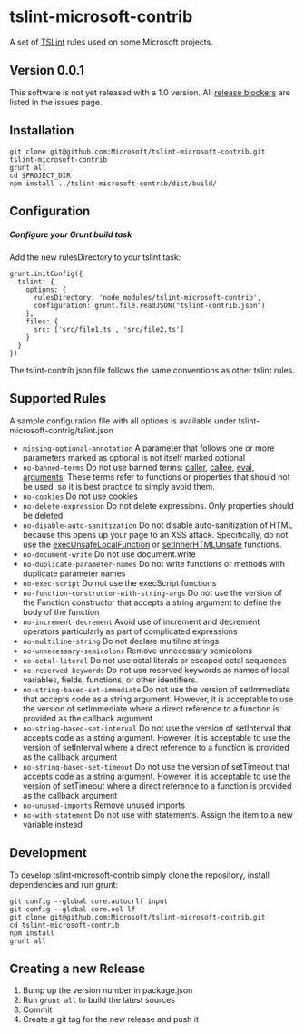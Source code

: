 
tslint-microsoft-contrib
======

A set of [TSLint](https://github.com/palantir/tslint) rules used on some Microsoft projects.

Version 0.0.1
-------------
This software is not yet released with a 1.0 version. 
All [release blockers](https://github.com/Microsoft/tslint-microsoft-contrib/issues?q=is%3Aopen+is%3Aissue+milestone%3A1.0) are listed in the issues page.

Installation
------------

    git clone git@github.com:Microsoft/tslint-microsoft-contrib.git
    tslint-microsoft-contrib
    grunt all
    cd $PROJECT_DIR
    npm install ../tslint-microsoft-contrib/dist/build/

Configuration
-------------

##### Configure your Grunt build task

Add the new rulesDirectory to your tslint task: 

    grunt.initConfig({
      tslint: {
        options: {
          rulesDirectory: 'node_modules/tslint-microsoft-contrib',
          configuration: grunt.file.readJSON("tslint-contrib.json")
        },
        files: {
          src: ['src/file1.ts', 'src/file2.ts']
        }
      }
    })

The tslint-contrib.json file follows the same conventions as other tslint rules. 

Supported Rules
-----

A sample configuration file with all options is available under tslint-microsoft-contrig/tslint.json

* `missing-optional-annotation` A parameter that follows one or more parameters marked as optional is not itself marked optional
* `no-banned-terms` Do not use banned terms: [caller](https://msdn.microsoft.com/library/7t96kt3h(v=vs.94).aspx), [callee](https://msdn.microsoft.com/library/334e1zza(v=vs.94).aspx), [eval](https://msdn.microsoft.com/library/12k71sw7(v=vs.94).aspx), [arguments](https://msdn.microsoft.com/library/he95z461(v=vs.94).aspx). These terms refer to functions or properties that should not be used, so it is best practice to simply avoid them.
* `no-cookies` Do not use cookies
* `no-delete-expression` Do not delete expressions. Only properties should be deleted
* `no-disable-auto-sanitization` Do not disable auto-sanitization of HTML because this opens up your page to an XSS attack. Specifically, do not use the [execUnsafeLocalFunction](https://msdn.microsoft.com/en-us/library/windows/apps/hh767331.aspx) or [setInnerHTMLUnsafe](https://msdn.microsoft.com/en-us/library/windows/apps/br211696.aspx) functions.
* `no-document-write` Do not use document.write
* `no-duplicate-parameter-names` Do not write functions or methods with duplicate parameter names
* `no-exec-script` Do not use the execScript functions
* `no-function-constructor-with-string-args` Do not use the version of the Function constructor that accepts a string argument to define the body of the function
* `no-increment-decrement` Avoid use of increment and decrement operators particularly as part of complicated expressions
* `no-multiline-string` Do not declare multiline strings
* `no-unnecessary-semicolons` Remove unnecessary semicolons
* `no-octal-literal` Do not use octal literals or escaped octal sequences
* `no-reserved-keywords` Do not use reserved keywords as names of local variables, fields, functions, or other identifiers.
* `no-string-based-set-immediate` Do not use the version of setImmediate that accepts code as a string argument. However, it is acceptable to use the version of setImmediate where a direct reference to a function is provided as the callback argument
* `no-string-based-set-interval` Do not use the version of setInterval that accepts code as a string argument. However, it is acceptable to use the version of setInterval where a direct reference to a function is provided as the callback argument
* `no-string-based-set-timeout` Do not use the version of setTimeout that accepts code as a string argument. However, it is acceptable to use the version of setTimeout where a direct reference to a function is provided as the callback argument
* `no-unused-imports` Remove unused imports
* `no-with-statement` Do not use with statements. Assign the item to a new variable instead


Development
-----------

To develop tslint-microsoft-contrib simply clone the repository, install dependencies and run grunt:

    git config --global core.autocrlf input
    git config --global core.eol lf
    git clone git@github.com:Microsoft/tslint-microsoft-contrib.git
    cd tslint-microsoft-contrib
    npm install
    grunt all

Creating a new Release
----------------------

1. Bump up the version number in package.json 
2. Run `grunt all` to build the latest sources
3. Commit
4. Create a git tag for the new release and push it
